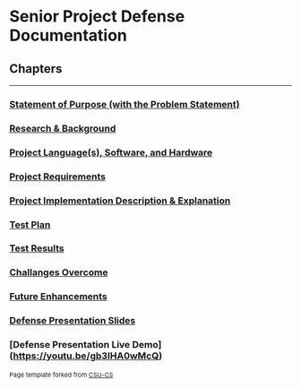 Senior Project Defense Documentation
=========

Chapters
--------------------
---
### [Statement of Purpose (with the Problem Statement)](https://github.com/mneitzel95/mneitzel95.github.io/blob/master/Documents/Statement%20of%20Purpose%20(with%20the%20Problem%20Statement).md)

### [Research & Background](https://github.com/mneitzel95/mneitzel95.github.io/blob/master/Documents/Research%20%26%20Background.md)

### [Project Language(s), Software, and Hardware](https://github.com/mneitzel95/mneitzel95.github.io/blob/master/Documents/Project%20Language(s)%2C%20Software%2C%20and%20Hardware.md)

### [Project Requirements](https://github.com/mneitzel95/mneitzel95.github.io/blob/master/Documents/Requirements.md)

### [Project Implementation Description & Explanation](https://github.com/mneitzel95/mneitzel95.github.io/blob/master/Documents/Project%20Implementation%20Description%20%26%20Explanation.md)

### [Test Plan](https://github.com/mneitzel95/mneitzel95.github.io/blob/master/Documents/Test%20Plan%20Specification.pdf)

### [Test Results](https://github.com/mneitzel95/mneitzel95.github.io/blob/master/Documents/Test%20Results.md)

### [Challanges Overcome](https://github.com/mneitzel95/mneitzel95.github.io/blob/master/Documents/Challanges%20Overcome.md)

### [Future Enhancements](https://github.com/mneitzel95/mneitzel95.github.io/blob/master/Documents/Future%20Enhancements.md)

### [Defense Presentation Slides](https://github.com/mneitzel95/mneitzel95.github.io/blob/master/Documents/Defense%20Presentation%20Slides.md)

### [Defense Presentation Live Demo] (https://youtu.be/gb3IHA0wMcQ)

<p style="font-size:11px">Page template forked from <a href="https://github.com/csu-cs/csci-portfolio">CSU-CS</a></p>
<!-- Remove above link if you don't want to attributive -->

